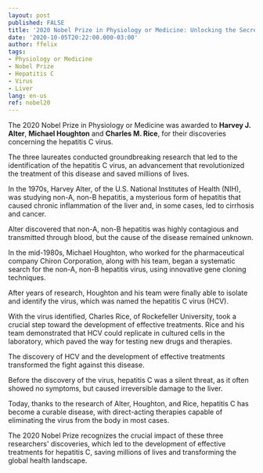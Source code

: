 ```yaml
---
layout: post
published: FALSE
title: '2020 Nobel Prize in Physiology or Medicine: Unlocking the Secrets of the Liver and Hepatitis C'
date: '2020-10-05T20:22:00.000-03:00'
author: ffelix
tags:
- Physiology or Medicine
- Nobel Prize
- Hepatitis C
- Virus
- Liver
lang: en-us
ref: nobel20
---
```


The 2020 Nobel Prize in Physiology or Medicine was awarded to **Harvey J. Alter**, **Michael Houghton** and **Charles M. Rice**, for their discoveries concerning the hepatitis C virus. 
  <!--more-->

The three laureates conducted groundbreaking research that led to the identification of the hepatitis C virus, an advancement that revolutionized the treatment of this disease and saved millions of lives.

In the 1970s, Harvey Alter, of the U.S. National Institutes of Health (NIH), was studying non-A, non-B hepatitis, a mysterious form of hepatitis that caused chronic inflammation of the liver and, in some cases, led to cirrhosis and cancer. 

Alter discovered that non-A, non-B hepatitis was highly contagious and transmitted through blood, but the cause of the disease remained unknown.

In the mid-1980s, Michael Houghton, who worked for the pharmaceutical company Chiron Corporation, along with his team, began a systematic search for the non-A, non-B hepatitis virus, using innovative gene cloning techniques.

After years of research, Houghton and his team were finally able to isolate and identify the virus, which was named the hepatitis C virus (HCV).

With the virus identified, Charles Rice, of Rockefeller University, took a crucial step toward the development of effective treatments. Rice and his team demonstrated that HCV could replicate in cultured cells in the laboratory, which paved the way for testing new drugs and therapies.

The discovery of HCV and the development of effective treatments transformed the fight against this disease.

Before the discovery of the virus, hepatitis C was a silent threat, as it often showed no symptoms, but caused irreversible damage to the liver.

Today, thanks to the research of Alter, Houghton, and Rice, hepatitis C has become a curable disease, with direct-acting therapies capable of eliminating the virus from the body in most cases.

The 2020 Nobel Prize recognizes the crucial impact of these three researchers' discoveries, which led to the development of effective treatments for hepatitis C, saving millions of lives and transforming the global health landscape. 

